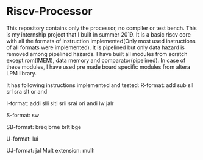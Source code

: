 # Riscv-Processor

This repository contains only the processor, no compiler or test bench.
This is my internship project that I built in summer 2019. It is a basic riscv core with all the formats of instruction implemented(Only most used instructions of all formats were implemented). It is pipelined but only data hazard is removed among pipelined hazards.
I have built all modules from scratch except rom(IMEM), data memory and comparator(pipelined). In case of these modules, I have used pre made board specific modules from altera LPM library.

It has following instructions implemented and tested:
R-format:
  add
  sub
  sll
  srl
  sra
  slt
  or
  and
  
I-format:
  addi
  slli
  slti
  srli
  srai
  ori
  andi
  lw
  jalr
  
S-format:
  sw
  
SB-format:
  breq
  brne
  brlt
  bge
  
U-format:
  lui
  
UJ-format:
  jal
Mult extension:
  mulh
